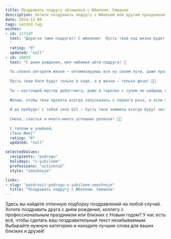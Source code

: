 ```yaml
---
title: Поздравить подругу айтишника с Юбилеем. Смешное
description: Хотите поздравить подругу с Юбилеем или другим праздником? Наш ИИ создаст незабываемое поздравление, а вы обязательно выделитесь среди других.  
date: 2024-11-09
tags: second tag
wishes:
- id: 117147
  text: "Дорогая (имя подруги)! С юбилеем!  Пусть твой код жизни будет безупречно чистым, баги – только в чужом коде, а  загрузка счастья – на 100%!  Желаю тебе  столько гигабайтов радости, что  жесткий диск твоей жизни никогда не заполнится, а  оптимизм всегда будет на максимуме!  С днем рождения, крутой айтишник!
  "
  rating: "0"
  updated: "null"
- id: 26693
  text: "С днем рождения, моя любимая айти-подруга! 🎉
  
  Ты словно алгоритм жизни – оптимизируешь все на своем пути, даже праздничные торты ставишь на сервер RAID из пятидесяти свечей! 🎂🕯️
  
  Пусть твои баги будут только в коде, а в жизни – только фичи! 🐞🚀
  
  Ты – настоящий мастер дебаггинга, даже в тарелке с супом не найдешь ошибку, разве что забудешь добавить зелень. 🥣🌿
  
  Желаю, чтобы твои проекты всегда запускались с первого раза, а если что-то идет не так, то ты быстро находила решение, как в своем любимом редакторе кода! 💻🔍
  
  И да пребудет с тобой сила Git – пусть твои коммиты всегда будут чистыми и аккуратными! 🌟
  
  Смеха, счастья и много-много успешных релизов! 🎈🎊
  
  С теплом и улыбкой,
  [Твое Имя]"
  rating: "0"
  updated: "null"

selectedValues:
  recipients: "podrugu"
  holidays: "s-yubileem"
  professions: "aitishnik"
  style: "smeshnoje"

links:
- slug: "pozdravit-podrugu-s-yubileem-smeshnoje"
  title: "Поздравить подругу с Юбилеем. Смешное"
---
```


Здесь вы найдете отличную подборку поздравлений на любой случай.
Хотите поздравить друга с днём рождения, коллегу с профессиональным праздником или близких с Новым годом? У нас есть всё, чтобы сделать ваш поздравительный текст незабываемым. Выбирайте нужную категорию и находите лучшие слова для ваших близких и друзей!
